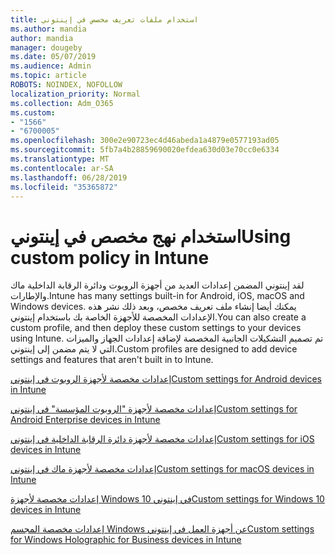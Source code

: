 ```yaml
---
title: استخدام ملفات تعريف مخصص في إينتوني
ms.author: mandia
author: mandia
manager: dougeby
ms.date: 05/07/2019
ms.audience: Admin
ms.topic: article
ROBOTS: NOINDEX, NOFOLLOW
localization_priority: Normal
ms.collection: Adm_O365
ms.custom:
- "1566"
- "6700005"
ms.openlocfilehash: 300e2e90723ec4d46abeda1a4879e0577193ad05
ms.sourcegitcommit: 5fb7a4b28859690020efdea630d03e70cc0e6334
ms.translationtype: MT
ms.contentlocale: ar-SA
ms.lasthandoff: 06/28/2019
ms.locfileid: "35365872"
---
```

# <a name="using-custom-policy-in-intune"></a><span data-ttu-id="ae58d-102">استخدام نهج مخصص في إينتوني</span><span class="sxs-lookup"><span data-stu-id="ae58d-102">Using custom policy in Intune</span></span>

<span data-ttu-id="ae58d-103">لقد إينتوني المضمن إعدادات العديد من أجهزة الروبوت ودائرة الرقابة الداخلية ماك والإطارات.</span><span class="sxs-lookup"><span data-stu-id="ae58d-103">Intune has many settings built-in for Android, iOS, macOS and Windows devices.</span></span> <span data-ttu-id="ae58d-104">يمكنك أيضا إنشاء ملف تعريف مخصص، وبعد ذلك نشر هذه الإعدادات المخصصة للأجهزة الخاصة بك باستخدام إينتوني.</span><span class="sxs-lookup"><span data-stu-id="ae58d-104">You can also create a custom profile, and then deploy these custom settings to your devices using Intune.</span></span> <span data-ttu-id="ae58d-105">تم تصميم التشكيلات الجانبية المخصصة لإضافة إعدادات الجهاز والميزات التي لا يتم مضمن إلى إينتوني.</span><span class="sxs-lookup"><span data-stu-id="ae58d-105">Custom profiles are designed to add device settings and features that aren't built in to Intune.</span></span>

[<span data-ttu-id="ae58d-106">إعدادات مخصصة لأجهزة الروبوت في إينتوني</span><span class="sxs-lookup"><span data-stu-id="ae58d-106">Custom settings for Android devices in Intune</span></span>](https://docs.microsoft.com/intune/custom-settings-android)

[<span data-ttu-id="ae58d-107">إعدادات مخصصة لأجهزة "الروبوت المؤسسة" في إينتوني</span><span class="sxs-lookup"><span data-stu-id="ae58d-107">Custom settings for Android Enterprise devices in Intune</span></span>](https://docs.microsoft.com/intune/custom-settings-android-for-work)

[<span data-ttu-id="ae58d-108">إعدادات مخصصة لأجهزة دائرة الرقابة الداخلية في إينتوني</span><span class="sxs-lookup"><span data-stu-id="ae58d-108">Custom settings for iOS devices in Intune</span></span>](https://docs.microsoft.com/intune/custom-settings-ios)

[<span data-ttu-id="ae58d-109">إعدادات مخصصة لأجهزة ماك في إينتوني</span><span class="sxs-lookup"><span data-stu-id="ae58d-109">Custom settings for macOS devices in Intune</span></span>](https://docs.microsoft.com/intune/custom-settings-macos)

[<span data-ttu-id="ae58d-110">إعدادات مخصصة لأجهزة Windows 10 في إينتوني</span><span class="sxs-lookup"><span data-stu-id="ae58d-110">Custom settings for Windows 10 devices in Intune</span></span>](https://docs.microsoft.com/intune/custom-settings-windows-10)

[<span data-ttu-id="ae58d-111">إعدادات مخصصة المجسم Windows عن أجهزة العمل في إينتوني</span><span class="sxs-lookup"><span data-stu-id="ae58d-111">Custom settings for Windows Holographic for Business devices in Intune</span></span>](https://docs.microsoft.com/intune/custom-settings-windows-holographic)